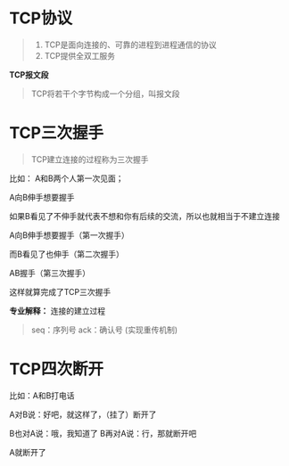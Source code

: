 # TCP协议
> 1. TCP是面向连接的、可靠的进程到进程通信的协议
> 2. TCP提供全双工服务

**TCP报文段**
> TCP将若干个字节构成一个分组，叫报文段

# TCP三次握手
> TCP建立连接的过程称为三次握手

比如： A和B两个人第一次见面；

A向B伸手想要握手

如果B看见了不伸手就代表不想和你有后续的交流，所以也就相当于不建立连接

A向B伸手想要握手（第一次握手）

而B看见了也伸手（第二次握手）

AB握手（第三次握手）

这样就算完成了TCP三次握手


**专业解释：**
连接的建立过程

> seq：序列号
> ack：确认号 (实现重传机制)
> 
	

# TCP四次断开

比如：A和B打电话

A对B说：好吧，就这样了，（挂了）断开了

B也对A说：哦，我知道了
B再对A说：行，那就断开吧

A就断开了



